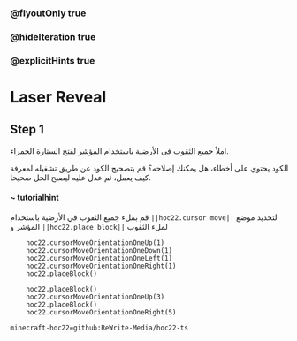 ### @flyoutOnly true
### @hideIteration true
### @explicitHints true


# Laser Reveal

## Step 1
املأ جميع الثقوب في الأرضية باستخدام المؤشر لفتح الستارة الحمراء.

الكود يحتوي على أخطاء، هل يمكنك إصلاحه؟ قم بتصحيح الكود عن طريق تشغيله لمعرفة كيف يعمل، ثم عدل عليه ليصبح الحل صحيحا.

#### ~ tutorialhint  
قم بملء جميع الثقوب في الأرضية باستخدام ``||hoc22.cursor move||`` لتحديد موضع المؤشر و ``||hoc22.place block||`` لملء الثقوب



```ghost
    hoc22.cursorMoveOrientationOneUp(1)
    hoc22.cursorMoveOrientationOneDown(1)
    hoc22.cursorMoveOrientationOneLeft(1)
    hoc22.cursorMoveOrientationOneRight(1)
    hoc22.placeBlock()
```
```template  
    hoc22.placeBlock()
    hoc22.cursorMoveOrientationOneUp(3)       
    hoc22.placeBlock() 
    hoc22.cursorMoveOrientationOneRight(5)
```
```package
minecraft-hoc22=github:ReWrite-Media/hoc22-ts
```